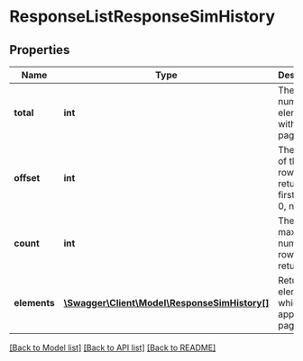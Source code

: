 # ResponseListResponseSimHistory

## Properties
Name | Type | Description | Notes
------------ | ------------- | ------------- | -------------
**total** | **int** | The total number of elements without pagination | 
**offset** | **int** | The offset of the first row to return, the first row is 0, not 1 | 
**count** | **int** | The maximum number of rows to return | 
**elements** | [**\Swagger\Client\Model\ResponseSimHistory[]**](ResponseSimHistory.md) | Retuned elements which applied pagination | [optional] 

[[Back to Model list]](../../README.md#documentation-for-models) [[Back to API list]](../../README.md#documentation-for-api-endpoints) [[Back to README]](../../README.md)

